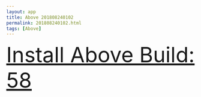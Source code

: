 ```yaml
---
layout: app
title: Above 201808240102
permalink: 201808240102.html
tags: [Above]
---
```

<div class="pure-g">
    <div class="pure-u-1-1" style="font-size: 4em">
        <a class="pure-button-primary" href="itms-services://?action=download-manifest&url=https%3A%2F%2Flitsungyisigono.github.io%2FTestScript%2Fmanifests%2F201808240102.plist"><i class="fa fa-download" aria-hidden="true"></i>Install Above Build: 58</a>
    </div>
</div>